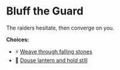 # Bluff the Guard

The raiders hesitate, then converge on you.

**Choices:**
- :zap: [Weave through falling stones](scenes/fast-burn.md)
- :ocean: [Douse lantern and hold still](scenes/stealth-approach.md)
